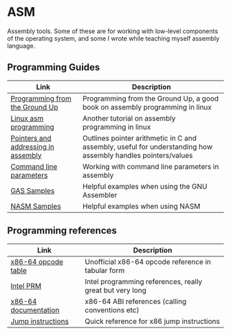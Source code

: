 # ASM

Assembly tools.  Some of these are for working with low-level components of the
operating system, and some I wrote while teaching myself assembly language.

## Programming Guides

Link|Description
----|-----------
[Programming from the Ground Up](http://savannah.nongnu.org/projects/pgubook/) | Programming from the Ground Up, a good book on assembly programming in linux
[Linux asm programming](http://docs.cs.up.ac.za/programming/asm/derick_tut/) | Another tutorial on assembly programming in linux
[Pointers and addressing in assembly](https://www.cs.uaf.edu/courses/cs301/2014-fall/notes/pointer-arithmetic/) | Outlines pointer arithmetic in C and assembly, useful for understanding how assembly handles pointers/values
[Command line parameters](http://www.dreamincode.net/forums/topic/285550-nasm-linux-getting-command-line-parameters/) | Working with command line parameters in assembly
[GAS Samples](http://cs.lmu.edu/~ray/notes/gasexamples/) | Helpful examples when using the GNU Assembler
[NASM Samples](https://www.csee.umbc.edu/portal/help/nasm/sample_64.shtml) | Helpful examples when using NASM

## Programming references

Link|Description
----|-----------
[x86-64 opcode table](http://ref.x86asm.net/geek64.html) | Unofficial x86-64 opcode reference in tabular form
[Intel PRM](https://www-ssl.intel.com/content/www/us/en/processors/architectures-software-developer-manuals.html) | Intel programming references, really great but very long
[x86-64 documentation](http://www.x86-64.org/documentation.html) | x86-64 ABI references (calling conventions etc)
[Jump instructions](http://unixwiz.net/techtips/x86-jumps.html) | Quick reference for x86 jump instructions
